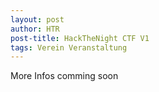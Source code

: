 ```yaml
---
layout: post
author: HTR
post-title: HackTheNight CTF V1
tags: Verein Veranstaltung
---
```


More Infos comming soon